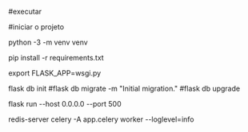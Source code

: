 #executar

#iniciar o projeto

python -3 -m venv venv

pip install -r requirements.txt


export FLASK_APP=wsgi.py

flask db init #flask db migrate -m "Initial migration." #flask db upgrade

flask run --host 0.0.0.0 --port 500

redis-server
celery -A app.celery worker --loglevel=info